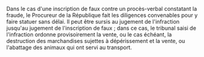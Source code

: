 Dans le cas d'une inscription de faux contre un
procès-verbal constatant la fraude, le Procureur de la République fait
les diligences convenables pour y faire statuer sans délai.
Il peut être sursis au jugement de l'infraction jusqu'au jugement de
l'inscription de faux ; dans ce cas, le tribunal saisi de l'infraction
ordonne provisoirement la vente, ou le cas échéant, la destruction des
marchandises sujettes à dépérissement et la vente, ou l'abattage des
animaux qui ont servi au transport.